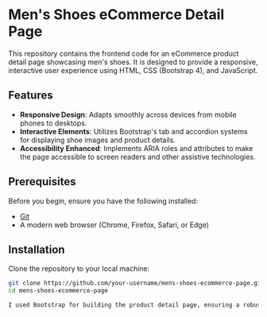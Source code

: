 # Men's Shoes eCommerce Detail Page

This repository contains the frontend code for an eCommerce product detail page showcasing men's shoes. It is designed to provide a responsive, interactive user experience using HTML, CSS (Bootstrap 4), and JavaScript.

## Features

- **Responsive Design**: Adapts smoothly across devices from mobile phones to desktops.
- **Interactive Elements**: Utilizes Bootstrap's tab and accordion systems for displaying shoe images and product details.
- **Accessibility Enhanced**: Implements ARIA roles and attributes to make the page accessible to screen readers and other assistive technologies.

## Prerequisites

Before you begin, ensure you have the following installed:
- [Git](https://git-scm.com/)
- A modern web browser (Chrome, Firefox, Safari, or Edge)

## Installation

Clone the repository to your local machine:

```bash
git clone https://github.com/your-username/mens-shoes-ecommerce-page.git
cd mens-shoes-ecommerce-page

I used Bootstrap for building the product detail page, ensuring a robust, responsive, and maintainable product.
